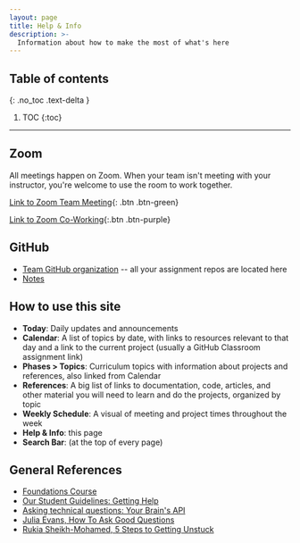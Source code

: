 ```yaml
---
layout: page
title: Help & Info
description: >-
  Information about how to make the most of what's here
---
```


## Table of contents

{: .no_toc .text-delta }

1. TOC
   {:toc}

---

## Zoom

All meetings happen on Zoom. When your team isn't meeting with your instructor, you're welcome to use the room to work together.

[Link to Zoom Team Meeting](https://us02web.zoom.us/j/88017099254?pwd=S0dXVDlNaE1wWU1uTE5mVFFDa0xoZz09){: .btn .btn-green}

[Link to Zoom Co-Working](https://us02web.zoom.us/j/705824048?pwd=Zk55dFpXa09jNGcvS2UramRNRkxyZz09){:.btn .btn-purple}

## GitHub

- [Team GitHub organization](https://github.com/momentum-team-13) -- all your assignment repos are located here
- [Notes](https://github.com/momentum-team-13/notes)

## How to use this site

- **Today**: Daily updates and announcements
- **Calendar**: A list of topics by date, with links to resources relevant to that day and a link to the current project (usually a GitHub Classroom assignment link)
- **Phases > Topics**: Curriculum topics with information about projects and references, also linked from Calendar
- **References**: A big list of links to documentation, code, articles, and other material you will need to learn and do the projects, organized by topic
- **Weekly Schedule**: A visual of meeting and project times throughout the week
- **Help & Info**: this page
- **Search Bar**: (at the top of every page)

## General References

- [Foundations Course](https://foundations.momentumlearn.com/)
- [Our Student Guidelines: Getting Help](https://github.com/momentumlearn/student-resources/blob/main/articles/student-guidelines.md#getting-help)
- [Asking technical questions: Your Brain's API](https://www.youtube.com/watch?v=hY14Er6JX2s)
- [Julia Evans, How To Ask Good Questions](https://jvns.ca/blog/good-questions/)
- [Rukia Sheikh-Mohamed, 5 Steps to Getting Unstuck](https://dev.to/rukiaasm/working-smarter-5-steps-to-getting-unstuck-with-rukia-sheikh-mohamed-1932)
